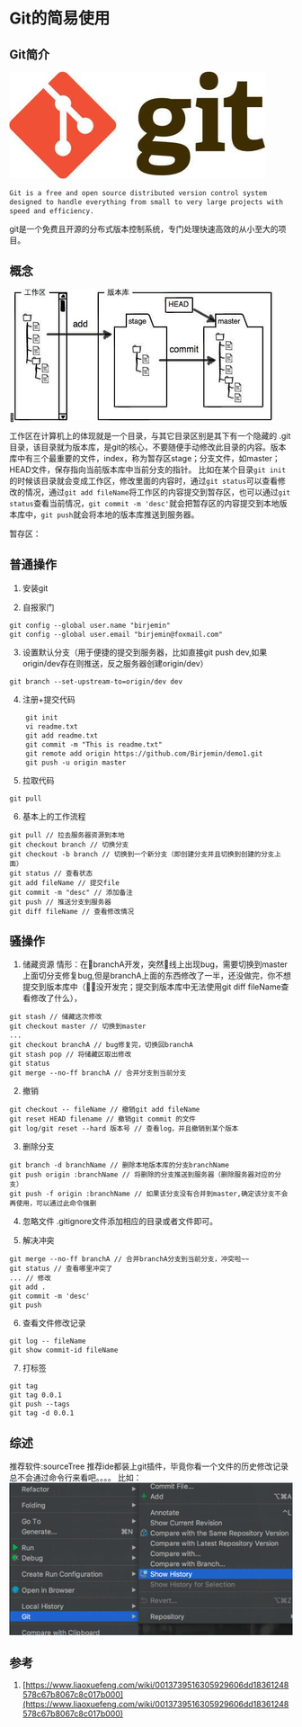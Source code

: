 # Git的简易使用

## Git简介
![git简介](./../assets/images/20180201210814tzrym.jpeg)

```
Git is a free and open source distributed version control system designed to handle everything from small to very large projects with speed and efficiency.
``` 
git是一个免费且开源的分布式版本控制系统，专门处理快速高效的从小至大的项目。

## 概念
![git概念](./../assets/images/201802012120532t2rl.jpeg)

工作区在计算机上的体现就是一个目录，与其它目录区别是其下有一个隐藏的 .git 目录，该目录就为版本库，是git的核心，不要随便手动修改此目录的内容。版本库中有三个最重要的文件，index，称为暂存区stage；分支文件，如master；HEAD文件，保存指向当前版本库中当前分支的指针。 
比如在某个目录`git init`的时候该目录就会变成工作区，修改里面的内容时，通过`git status`可以查看修改的情况，通过`git add fileName`将工作区的内容提交到暂存区，也可以通过`git status`查看当前情况，`git commit -m 'desc'`就会把暂存区的内容提交到本地版本库中，`git push`就会将本地的版本库推送到服务器。

暂存区：

## 普通操作
1. 安装git

2. 自报家门
```
git config --global user.name "birjemin"
git config --global user.email "birjemin@foxmail.com"
```

3. 设置默认分支（用于便捷的提交到服务器，比如直接git push dev,如果origin/dev存在则推送，反之服务器创建origin/dev）
```
git branch --set-upstream-to=origin/dev dev
```

4. 注册+提交代码
```
	git init
	vi readme.txt
	git add readme.txt
	git commit -m "This is readme.txt"
	git remote add origin https://github.com/Birjemin/demo1.git
	git push -u origin master
```

5. 拉取代码
```
git pull
```

6. 基本上的工作流程
```
git pull // 拉去服务器资源到本地
git checkout branch // 切换分支
git checkout -b branch // 切换到一个新分支（即创建分支并且切换到创建的分支上面）
git status // 查看状态
git add fileName // 提交file
git commit -m "desc" // 添加备注
git push // 推送分支到服务器
git diff fileName // 查看修改情况
```

## 骚操作
1. 储藏资源
情形：在branchA开发，突然线上出现bug，需要切换到master上面切分支修复bug,但是branchA上面的东西修改了一半，还没做完，你不想提交到版本库中（没开发完；提交到版本库中无法使用git diff fileName查看修改了什么），
```
git stash // 储藏这次修改
git checkout master // 切换到master
...
git checkout branchA // bug修复完，切换回branchA
git stash pop // 将储藏区取出修改
git status 
git merge --no-ff branchA // 合并分支到当前分支
```

2. 撤销
```
git checkout -- fileName // 撤销git add fileName
git reset HEAD filename // 撤销git commit 的文件
git log/git reset --hard 版本号 // 查看log，并且撤销到某个版本
```

3. 删除分支
```
git branch -d branchName // 删除本地版本库的分支branchName
git push origin :branchName // 将删除的分支推送到服务器（删除服务器对应的分支）
git push -f origin :branchName // 如果该分支没有合并到master,确定该分支不会再使用，可以通过此命令强删
```

4. 忽略文件
.gitignore文件添加相应的目录或者文件即可。

5. 解决冲突
```
git merge --no-ff branchA // 合并branchA分支到当前分支，冲突啦~~
git status // 查看哪里冲突了
... // 修改
git add .
git commit -m 'desc'
git push
```

6. 查看文件修改记录
```
git log -- fileName
git show commit-id fileName
```
7. 打标签
```
git tag
git tag 0.0.1
git push --tags
git tag -d 0.0.1
```

## 综述
推荐软件:sourceTree
推荐ide都装上git插件，毕竟你看一个文件的历史修改记录总不会通过命令行来看吧。。。。
比如：
![phpstorm的git插件](./../assets/images/20180201215612mlqly.jpeg)

## 参考
1. [https://www.liaoxuefeng.com/wiki/0013739516305929606dd18361248578c67b8067c8c017b000](https://www.liaoxuefeng.com/wiki/0013739516305929606dd18361248578c67b8067c8c017b000)
